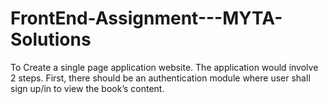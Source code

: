 # FrontEnd-Assignment---MYTA-Solutions
To Create a single page application website. The application would involve 2 steps. First, there should be an authentication module where user shall sign up/in to view the book’s content.
